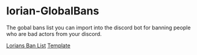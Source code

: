 # lorian-GlobalBans
The gobal bans list you can import into the discord bot for banning people who are bad actors from your discord.

[Lorians Ban List](./bans.json)
[Template](./template.json)
